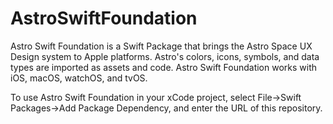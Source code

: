 # AstroSwiftFoundation

Astro Swift Foundation is a Swift Package that brings the Astro Space UX Design system to Apple platforms. Astro's colors, icons, symbols, and data types are imported as assets and code. Astro Swift Foundation works with iOS, macOS, watchOS, and tvOS.

To use Astro Swift Foundation in your xCode project, select File->Swift Packages->Add Package Dependency, and enter the URL of this repository.
